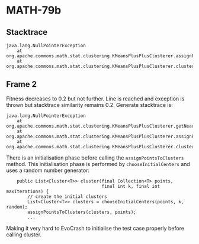 # MATH-79b

## Stacktrace

```
java.lang.NullPointerException
	at org.apache.commons.math.stat.clustering.KMeansPlusPlusClusterer.assignPointsToClusters(KMeansPlusPlusClusterer.java:91)
	at org.apache.commons.math.stat.clustering.KMeansPlusPlusClusterer.cluster(KMeansPlusPlusClusterer.java:57)
```

## Frame 2

Fitness decreases to 0.2 but not further. Line is reached and exception is thrown but stacktrace similarity remains 0.2. Generate stacktrace is:

```
java.lang.NullPointerException
	at org.apache.commons.math.stat.clustering.KMeansPlusPlusClusterer.getNearestCluster(KMeansPlusPlusClusterer.java:156)
	at org.apache.commons.math.stat.clustering.KMeansPlusPlusClusterer.assignPointsToClusters(KMeansPlusPlusClusterer.java:90)
	at org.apache.commons.math.stat.clustering.KMeansPlusPlusClusterer.cluster(KMeansPlusPlusClusterer.java:57)
```

There is an initialisation phase before calling the `assignPointsToClusters` method. This initialisation phase is performed by  `chooseInitialCenters` and uses a random number generator:

```
    public List<Cluster<T>> cluster(final Collection<T> points,
                                    final int k, final int maxIterations) {
        // create the initial clusters
        List<Cluster<T>> clusters = chooseInitialCenters(points, k, random);
        assignPointsToClusters(clusters, points);
		...
```

Making it very hard to EvoCrash to initialise the test case properly before calling cluster.